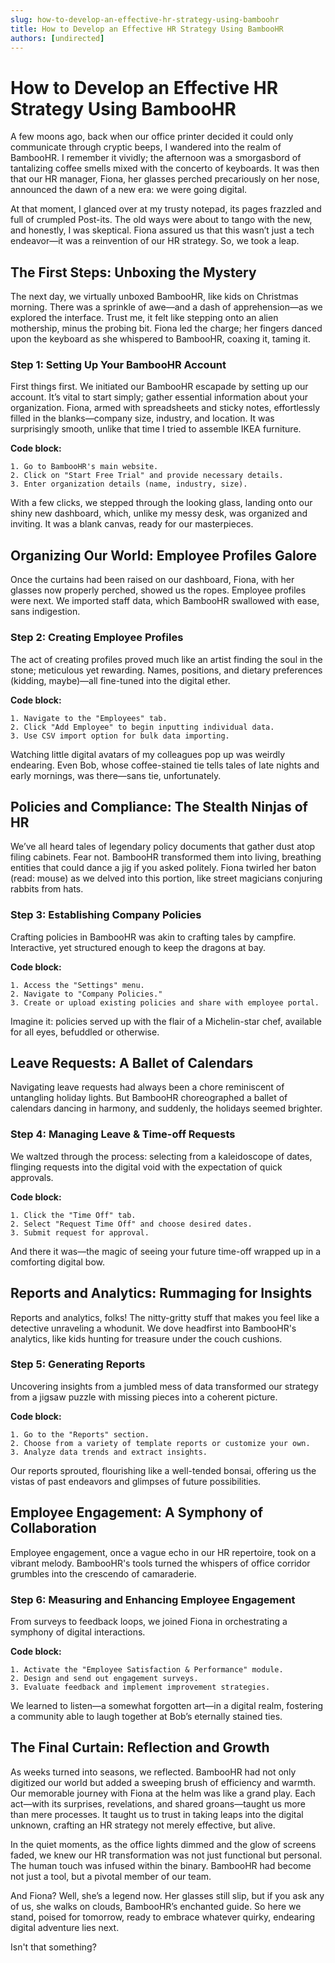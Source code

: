```yaml
---
slug: how-to-develop-an-effective-hr-strategy-using-bamboohr
title: How to Develop an Effective HR Strategy Using BambooHR
authors: [undirected]
---
```



# How to Develop an Effective HR Strategy Using BambooHR

A few moons ago, back when our office printer decided it could only communicate through cryptic beeps, I wandered into the realm of BambooHR. I remember it vividly; the afternoon was a smorgasbord of tantalizing coffee smells mixed with the concerto of keyboards. It was then that our HR manager, Fiona, her glasses perched precariously on her nose, announced the dawn of a new era: we were going digital. 

At that moment, I glanced over at my trusty notepad, its pages frazzled and full of crumpled Post-its. The old ways were about to tango with the new, and honestly, I was skeptical. Fiona assured us that this wasn’t just a tech endeavor—it was a reinvention of our HR strategy. So, we took a leap.

## The First Steps: Unboxing the Mystery

The next day, we virtually unboxed BambooHR, like kids on Christmas morning. There was a sprinkle of awe—and a dash of apprehension—as we explored the interface. Trust me, it felt like stepping onto an alien mothership, minus the probing bit. Fiona led the charge; her fingers danced upon the keyboard as she whispered to BambooHR, coaxing it, taming it.

### Step 1: Setting Up Your BambooHR Account

First things first. We initiated our BambooHR escapade by setting up our account. It’s vital to start simply; gather essential information about your organization. Fiona, armed with spreadsheets and sticky notes, effortlessly filled in the blanks—company size, industry, and location. It was surprisingly smooth, unlike that time I tried to assemble IKEA furniture.

**Code block:**

```plaintext
1. Go to BambooHR's main website.
2. Click on "Start Free Trial" and provide necessary details.
3. Enter organization details (name, industry, size).
```

With a few clicks, we stepped through the looking glass, landing onto our shiny new dashboard, which, unlike my messy desk, was organized and inviting. It was a blank canvas, ready for our masterpieces.

## Organizing Our World: Employee Profiles Galore

Once the curtains had been raised on our dashboard, Fiona, with her glasses now properly perched, showed us the ropes. Employee profiles were next. We imported staff data, which BambooHR swallowed with ease, sans indigestion.

### Step 2: Creating Employee Profiles

The act of creating profiles proved much like an artist finding the soul in the stone; meticulous yet rewarding. Names, positions, and dietary preferences (kidding, maybe)—all fine-tuned into the digital ether.

**Code block:**

```plaintext
1. Navigate to the "Employees" tab.
2. Click "Add Employee" to begin inputting individual data.
3. Use CSV import option for bulk data importing.
```

Watching little digital avatars of my colleagues pop up was weirdly endearing. Even Bob, whose coffee-stained tie tells tales of late nights and early mornings, was there—sans tie, unfortunately.

## Policies and Compliance: The Stealth Ninjas of HR

We’ve all heard tales of legendary policy documents that gather dust atop filing cabinets. Fear not. BambooHR transformed them into living, breathing entities that could dance a jig if you asked politely. Fiona twirled her baton (read: mouse) as we delved into this portion, like street magicians conjuring rabbits from hats.

### Step 3: Establishing Company Policies

Crafting policies in BambooHR was akin to crafting tales by campfire. Interactive, yet structured enough to keep the dragons at bay.

**Code block:**

```plaintext
1. Access the "Settings" menu.
2. Navigate to "Company Policies."
3. Create or upload existing policies and share with employee portal.
```

Imagine it: policies served up with the flair of a Michelin-star chef, available for all eyes, befuddled or otherwise.

## Leave Requests: A Ballet of Calendars

Navigating leave requests had always been a chore reminiscent of untangling holiday lights. But BambooHR choreographed a ballet of calendars dancing in harmony, and suddenly, the holidays seemed brighter.

### Step 4: Managing Leave & Time-off Requests

We waltzed through the process: selecting from a kaleidoscope of dates, flinging requests into the digital void with the expectation of quick approvals.

**Code block:**

```plaintext
1. Click the "Time Off" tab.
2. Select "Request Time Off" and choose desired dates.
3. Submit request for approval.
```

And there it was—the magic of seeing your future time-off wrapped up in a comforting digital bow.

## Reports and Analytics: Rummaging for Insights

Reports and analytics, folks! The nitty-gritty stuff that makes you feel like a detective unraveling a whodunit. We dove headfirst into BambooHR's analytics, like kids hunting for treasure under the couch cushions.

### Step 5: Generating Reports

Uncovering insights from a jumbled mess of data transformed our strategy from a jigsaw puzzle with missing pieces into a coherent picture.

**Code block:**

```plaintext
1. Go to the "Reports" section.
2. Choose from a variety of template reports or customize your own.
3. Analyze data trends and extract insights.
```

Our reports sprouted, flourishing like a well-tended bonsai, offering us the vistas of past endeavors and glimpses of future possibilities.

## Employee Engagement: A Symphony of Collaboration

Employee engagement, once a vague echo in our HR repertoire, took on a vibrant melody. BambooHR's tools turned the whispers of office corridor grumbles into the crescendo of camaraderie.

### Step 6: Measuring and Enhancing Employee Engagement

From surveys to feedback loops, we joined Fiona in orchestrating a symphony of digital interactions.

**Code block:**

```plaintext
1. Activate the "Employee Satisfaction & Performance" module.
2. Design and send out engagement surveys.
3. Evaluate feedback and implement improvement strategies.
```

We learned to listen—a somewhat forgotten art—in a digital realm, fostering a community able to laugh together at Bob’s eternally stained ties.

## The Final Curtain: Reflection and Growth

As weeks turned into seasons, we reflected. BambooHR had not only digitized our world but added a sweeping brush of efficiency and warmth. Our memorable journey with Fiona at the helm was like a grand play. Each act—with its surprises, revelations, and shared groans—taught us more than mere processes. It taught us to trust in taking leaps into the digital unknown, crafting an HR strategy not merely effective, but alive.

In the quiet moments, as the office lights dimmed and the glow of screens faded, we knew our HR transformation was not just functional but personal. The human touch was infused within the binary. BambooHR had become not just a tool, but a pivotal member of our team.

And Fiona? Well, she’s a legend now. Her glasses still slip, but if you ask any of us, she walks on clouds, BambooHR’s enchanted guide. So here we stand, poised for tomorrow, ready to embrace whatever quirky, endearing digital adventure lies next. 

Isn't that something?